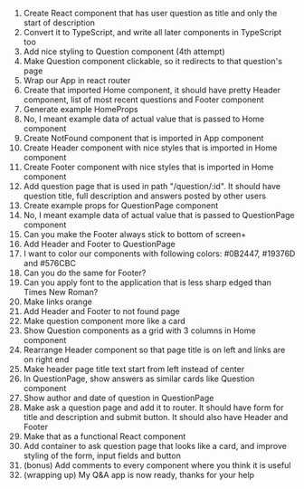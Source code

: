 1. Create React component that has user question as title and only the start of description
2. Convert it to TypeScript, and write all later components in TypeScript too
3. Add nice styling to Question component (4th attempt)
4. Make Question component clickable, so it redirects to that question's page
5. Wrap our App in react router
6. Create that imported Home component, it should have pretty Header component, list of most recent questions and Footer component
7. Generate example HomeProps
8. No, I meant example data of actual value that is passed to Home component
9. Create NotFound component that is imported in App component
10. Create Header component with nice styles that is imported in Home component
11. Create Footer component with nice styles that is imported in Home component
12. Add question page that is used in path "/question/:id". It should have question title, full description and answers posted by other users
13. Create example props for QuestionPage component
14. No, I meant example data of actual value that is passed to QuestionPage component
15. Can you make the Footer always stick to bottom of screen+
16. Add Header and Footer to QuestionPage
17. I want to color our components with following colors: #0B2447, #19376D and #576CBC
18. Can you do the same for Footer?
19. Can you apply font to the application that is less sharp edged than Times New Roman?
20. Make links orange
21. Add Header and Footer to not found page
22. Make question component more like a card
23. Show Question components as a grid with 3 columns in Home component
24. Rearrange Header component so that page title is on left and links are on right end
25. Make header page title text start from left instead of center
26. In QuestionPage, show answers as similar cards like Question component
27. Show author and date of question in QuestionPage
28. Make ask a question page and add it to router. It should have form for title and description and submit button. It should also have Header and Footer
29. Make that as a functional React component
30. Add container to ask question page that looks like a card, and improve styling of the form, input fields and button
31. (bonus) Add comments to every component where you think it is useful
32. (wrapping up) My Q&A app is now ready, thanks for your help
